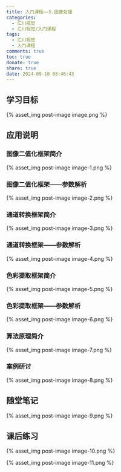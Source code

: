 ```yaml
---
title: 入门课程——5.图像处理
categories:
  - 汇川视觉
  - 汇川视觉/入门课程
tags:
  - 汇川视觉
  - 入门课程
comments: true
toc: true
donate: true
share: true
date: 2024-09-10 08:46:43
---
```


## 学习目标

{% asset_img post-image image.png %}

## 应用说明

### 图像二值化框架简介

{% asset_img post-image image-1.png %}

### 图像二值化框架——参数解析

{% asset_img post-image image-2.png %}

### 通道转换框架简介

{% asset_img post-image image-3.png %}

### 通道转换框架——参数解析

{% asset_img post-image image-4.png %}

### 色彩提取框架简介

{% asset_img post-image image-5.png %}

### 色彩提取框架——参数解析

{% asset_img post-image image-6.png %}

### 算法原理简介

{% asset_img post-image image-7.png %}

### 案例研讨

{% asset_img post-image image-8.png %}

## 随堂笔记

{% asset_img post-image image-9.png %}

## 课后练习

{% asset_img post-image image-10.png %}

{% asset_img post-image image-11.png %}